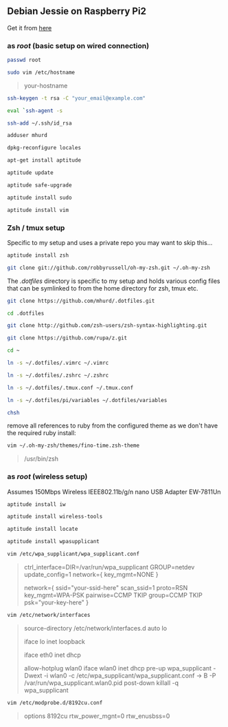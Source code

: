 ## Debian Jessie on Raspberry Pi2

Get it from [here](https://www.collabora.com/about-us/blog/2015/02/03/debian-jessie-on-raspberry-pi-2/)

### as _root_ (basic setup on wired connection)

```bash
passwd root
```

```bash
sudo vim /etc/hostname
```

> your-hostname

```bash
ssh-keygen -t rsa -C "your_email@example.com"
```

```bash
eval `ssh-agent -s
```

```bash
ssh-add ~/.ssh/id_rsa
```

```bash
adduser mhurd
```

```bash
dpkg-reconfigure locales
```

```bash
apt-get install aptitude
```

```bash
aptitude update
```

```bash
aptitude safe-upgrade
```

```bash
aptitude install sudo
```

```bash
aptitude install vim
```


### Zsh / tmux setup

Specific to my setup and uses a private repo you may want to skip this...

```bash
aptitude install zsh
```

```bash
git clone git://github.com/robbyrussell/oh-my-zsh.git ~/.oh-my-zsh
```

The _.dotfiles_ directory is specific to my setup and holds various config files
that can be symlinked to from the home directory for zsh, tmux etc.

```bash
git clone https://github.com/mhurd/.dotfiles.git
```

```bash
cd .dotfiles
```

```bash
git clone http://github.com/zsh-users/zsh-syntax-highlighting.git
```

```bash
git clone https://github.com/rupa/z.git
```

```bash
cd ~
```

```bash
ln -s ~/.dotfiles/.vimrc ~/.vimrc
```

```bash
ln -s ~/.dotfiles/.zshrc ~/.zshrc
```

```bash
ln -s ~/.dotfiles/.tmux.conf ~/.tmux.conf
```

```bash
ln -s ~/.dotfiles/pi/variables ~/.dotfiles/variables
```

```bash
chsh
```

remove all references to ruby from the configured theme as we don't have the required ruby install:

```bash
vim ~/.oh-my-zsh/themes/fino-time.zsh-theme
```

> /usr/bin/zsh

### as _root_ (wireless setup)

Assumes 150Mbps Wireless IEEE802.11b/g/n nano USB Adapter
EW-7811Un

```bash
aptitude install iw
```

```bash
aptitude install wireless-tools
```

```bash
aptitude install locate
```

```bash
aptitude install wpasupplicant
```

```bash
vim /etc/wpa_supplicant/wpa_supplicant.conf
```

> ctrl_interface=DIR=/var/run/wpa_supplicant GROUP=netdev
> update_config=1
> network={
> key_mgmt=NONE
> }
> 
> network={
> ssid="your-ssid-here"
> scan_ssid=1
> proto=RSN
> key_mgmt=WPA-PSK
> pairwise=CCMP TKIP
> group=CCMP TKIP
> psk="your-key-here"
> }

```bash
vim /etc/network/interfaces
```

> source-directory /etc/network/interfaces.d
> auto lo
> 
> iface lo inet loopback
> 
> iface eth0 inet dhcp
> 
> allow-hotplug wlan0
> iface wlan0 inet dhcp
> pre-up wpa_supplicant -Dwext -i wlan0 -c /etc/wpa_supplicant/wpa_supplicant.conf -> B -P /var/run/wpa_supplicant.wlan0.pid
> post-down killall -q wpa_supplicant

```bash
vim /etc/modprobe.d/8192cu.conf
```

> options 8192cu rtw_power_mgnt=0 rtw_enusbss=0
